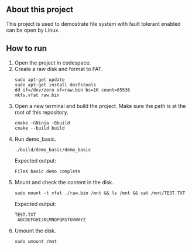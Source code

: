 ## About this project
This project is used to demostrate file system with fault tolerant enabled can be open by Linux.

## How to run
1. Open the project in codespace.
1. Create a raw disk and format to FAT.
   ```
   sudo apt-get update
   sudo apt-get install dosfstools
   dd if=/dev/zero of=raw.bin bs=1K count=65536
   mkfs.vfat raw.bin
   ```
1. Open a new terminal and build the project. Make sure the path is at the root of this repository.
   ```
   cmake -GNinja -Bbuild
   cmake --build build
   ```
1. Run demo_basic.
   ```
   ./build/demo_basic/demo_basic
   ```
   Expected output: 
   ```
   FileX basic demo complete
   ```
1. Mount and check the content in the disk.
   ```
   sudo mount -t vfat ./raw.bin /mnt && ls /mnt && cat /mnt/TEST.TXT
   ```
   Expected output:
   ```
   TEST.TXT
    ABCDEFGHIJKLMNOPQRSTUVWXYZ
   ```
1. Umount the disk.
   ```
   sudo umount /mnt
   ```